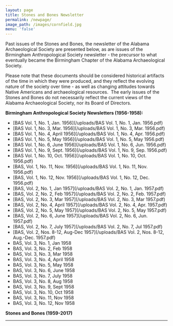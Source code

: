 ```yaml
---
layout: page
title: Stones and Bones Newsletter
permalink: /newpage/
image_path: /images/cornfield.jpg
menu: 'false'
---
```


Past issues of the Stones and Bones, the newsletter of the Alabama Archaeological Society are presented below, as are issues of the Birmingham Anthropological Society newsletter - the precursor to what eventually became the Birmingham Chapter of the Alabama Archaeological Society.&nbsp;

Please note that these documents should be considered historical artifacts of the time in which they were produced, and they reflect the evolving nature of the society over time - as well as changing attitudes towards Native Americans and archaeological resources.&nbsp; The early issues of the Stones and Bones do not necessarily reflect the current views of the Alabama Archaeological Society, nor its Board of Directors.

**Birmingham Anthropological Society Newsletters (1956-1958):**

* [BAS Vol. 1, No. 1, Jan. 1956](/uploads/BAS Vol. 1, No. 1, Jan. 1956.pdf)
* [BAS Vol. 1, No. 3, Mar. 1956](/uploads/BAS Vol. 1, No. 3, Mar. 1956.pdf)
* [BAS Vol. 1, No. 4, April 1956](/uploads/BAS Vol. 1, No. 4, Apr. 1956.pdf)
* [BAS Vol. 1, No. 5, May 1956](/uploads/BAS Vol. 1, No. 5, May 1956.pdf)
* [BAS Vol. 1, No. 6, June 1956](/uploads/BAS Vol. 1, No. 6, Jun. 1956.pdf)
* [BAS Vol. 1, No. 9, Sept. 1956](/uploads/BAS Vol. 1, No. 9, Sep. 1956.pdf)
* [BAS Vol. 1, No. 10, Oct. 1956](/uploads/BAS Vol. 1, No. 10, Oct. 1956.pdf)
* [BAS, Vol. 1, No. 11, Nov. 1956](/uploads/BAS Vol. 1, No. 11, Nov. 1956.pdf)
* [BAS, Vol. 1, No. 12, Nov. 1956](/uploads/BAS Vol. 1, No. 12, Dec. 1956.pdf)
* [BAS, Vol. 2, No. 1, Jan 1957](/uploads/BAS Vol. 2, No. 1, Jan. 1957.pdf)
* [BAS, Vol. 2, No. 2, Feb 1957](/uploads/BAS Vol. 2, No. 2, Feb. 1957.pdf)
* [BAS, Vol. 2, No. 3, Mar 1957](/uploads/BAS Vol. 2, No. 3, Mar 1957.pdf)
* [BAS, Vol. 2, No. 4, April 1957](/uploads/BAS Vol. 2, No. 4, Apr. 1957.pdf)
* [BAS, Vol. 2, No. 5, May 1957](/uploads/BAS Vol. 2, No. 5, May 1957.pdf)
* [BAS, Vol. 2, No. 6, June 1957](/uploads/BAS Vol. 2, No. 6, Jun. 1957.pdf)
* [BAS, Vol. 2, No. 7, July 1957](/uploads/BAS Vol. 2, No. 7, Jul 1957.pdf)
* [BAS, Vol. 2, Nos. 8-12, Aug-Dec 1957](/uploads/BAS Vol. 2, Nos. 8-12, Aug.-Dec. 1957.pdf)
* BAS, Vol. 3, No. 1, Jan 1958
* BAS, Vol. 3, No. 2, Feb 1958
* BAS, Vol. 3, No. 3, Mar 1958
* BAS, Vol. 3, No. 4, April 1958
* BAS, Vol. 3, No. 5, May 1958
* BAS, Vol. 3, No. 6, June 1958
* BAS, Vol. 3, No. 7, July 1958
* BAS, Vol. 3, No. 8, Aug 1958
* BAS, Vol. 3, No. 9, Sept 1958
* BAS, Vol. 3, No. 10, Oct 1958
* BAS, Vol. 3, No. 11, Nov 1958
* BAS, Vol. 3, No. 12, Nov 1958

**Stones and Bones (1959-2017)**

---